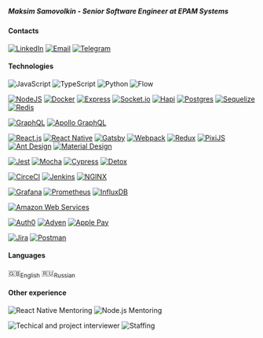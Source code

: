 ##### Maksim Samovolkin - Senior Software Engineer at EPAM Systems

#### Contacts
[![LinkedIn](https://img.shields.io/badge/-LinkedIn-0A66C2?logo=LinkedIn)](https://linkedin.com/in/samovolkin)
[![Email](https://img.shields.io/badge/Email-samovolkinmaxim%40gmail.com-blue?logo=Gmail)](mailto:samovolkinmaxim@gmail.com)
[![Telegram](https://img.shields.io/badge/-Telegram-blue?logo=Telegram)](https://t.me/samovolkin)

#### Technologies
![JavaScript](https://img.shields.io/badge/-JavaScript-14161A?logo=JavaScript)
![TypeScript](https://img.shields.io/badge/-TypeScript-14161A?logo=TypeScript)
![Python](https://img.shields.io/badge/-Python-3776AB?logo=Python&logoColor=white)
![Flow](https://img.shields.io/badge/-Flow.js-edc824)


[![NodeJS](https://img.shields.io/badge/-Node.js-14161A?logo=Node.js)](https://nodejs.org/en/)
[![Docker](https://img.shields.io/badge/-Docker-2496ED?logo=Docker&logoColor=ffffff)](https://www.docker.com/)
[![Express](https://img.shields.io/badge/-Express-000000?logo=Express)](https://expressjs.com)
[![Socket.io](https://img.shields.io/badge/-Socket.io-010101?logo=Socket.io)](https://socket.io/)
[![Hapi](https://img.shields.io/badge/-Hapi-df853c)](https://hapi.dev/)
[![Postgres](https://img.shields.io/badge/-PostgreSQL-336791?logo=PostgreSQL&logoColor=ffffff)](https://www.postgresql.org/)
[![Sequelize](https://img.shields.io/badge/-Sequelize-52B0E7?logo=Sequelize&logoColor=ffffff)](https://sequelize.org/master/)
[![Redis](https://img.shields.io/badge/-Redis-DC382D?logo=Redis&logoColor=ffffff)](https://redis.io/)


[![GraphQL](https://img.shields.io/badge/-GraphQL-E10098?logo=GraphQL)](https://graphql.org/)
[![Apollo GraphQL](https://img.shields.io/badge/-Apollo_GraphQL-311C87?logo=ApolloGraphQL)](https://www.apollographql.com/)


[![React.js](https://img.shields.io/badge/-React-292c34?logo=React&logoColor=61DAFB)](https://reactjs.org/)
[![React Native](https://img.shields.io/badge/-React_Native-292c34?logo=React&logoColor=61DAFB)](https://reactnative.dev/)
[![Gatsby](https://img.shields.io/badge/-Gatsby-663399?logo=Gatsby)](https://www.gatsbyjs.com/)
[![Webpack](https://img.shields.io/badge/-Webpack-2e3941?logo=Webpack)](https://webpack.js.org/)
[![Redux](https://img.shields.io/badge/-Redux-764ABC?logo=Redux)](https://redux.js.org/)
[![PixiJS](https://img.shields.io/badge/-PixiJS-d93d64)](https://pixijs.com/)
[![Ant Design](https://img.shields.io/badge/-Ant_Design-0170FE?logo=AntDesign)](https://ant.design/)
[![Material Design](https://img.shields.io/badge/-Material_Design-757575?logo=MaterialDesign&logoColor=ffffff)](https://material.io/design)

[![Jest](https://img.shields.io/badge/-Jest-C21325?logo=Jest)](https://jestjs.io/)
[![Mocha](https://img.shields.io/badge/-Mocha-white?logo=Mocha)](https://mochajs.org/)
[![Cypress](https://img.shields.io/badge/-Cypress-17202C?logo=Cypress)](https://www.cypress.io/)
[![Detox](https://img.shields.io/badge/-Detox-212122)](https://github.com/wix/Detox)


[![CirceCI](https://img.shields.io/badge/-CircleCI-343434?logo=CircleCI)](https://circleci.com/)
[![Jenkins](https://img.shields.io/badge/-Jenkins-ffffff?logo=Jenkins)](https://www.jenkins.io/)
[![NGINX](https://img.shields.io/badge/-NGINX-009639?logo=NGINX)](https://nginx.org/)


[![Grafana](https://img.shields.io/badge/-Grafana-000000?logo=Grafana)](https://grafana.com/)
[![Prometheus](https://img.shields.io/badge/-Prometheus-222222?logo=Prometheus)](https://prometheus.io/)
[![InfluxDB](https://img.shields.io/badge/-InfluxDB-222222?logo=InfluxDB)](https://www.influxdata.com/)


[![Amazon Web Services](https://img.shields.io/badge/-Amazon_Web_Services-FF9900?logo=AmazonAWS)](https://aws.amazon.com)


[![Auth0](https://img.shields.io/badge/-Auth0-EB5424?logo=Auth0&logoColor=white)](https://auth0.com/)
[![Adyen](https://img.shields.io/badge/-Adyen-ffffff?logo=Adyen)](https://adyen.com)
[![Apple Pay](https://img.shields.io/badge/-Apple_Pay-000000?logo=ApplePay)](https://www.apple.com/apple-pay/)


[![Jira](https://img.shields.io/badge/-Jira-0052CC?logo=Jira)](https://www.atlassian.com/software/jira)
[![Postman](https://img.shields.io/badge/-Postman-ffffff?logo=Postman)](https://www.postman.com/)

#### Languages
🇬🇧<sub>English</sub> 🇷🇺<sub>Russian</sub>

#### Other experience
![React Native Mentoring](https://img.shields.io/badge/-React_Native_Mentoring-ffffff?logo=React&logoColor=61DAFB)
![Node.js Mentoring](https://img.shields.io/badge/-Node.js_Mentoring-ffffff?logo=Node.js)


![Techical and project interviewer](https://img.shields.io/badge/-Technical_&_Project_Interviewer-14161A?logo=JavaScript)
![Staffing](https://img.shields.io/badge/-Staffing-14161A)
